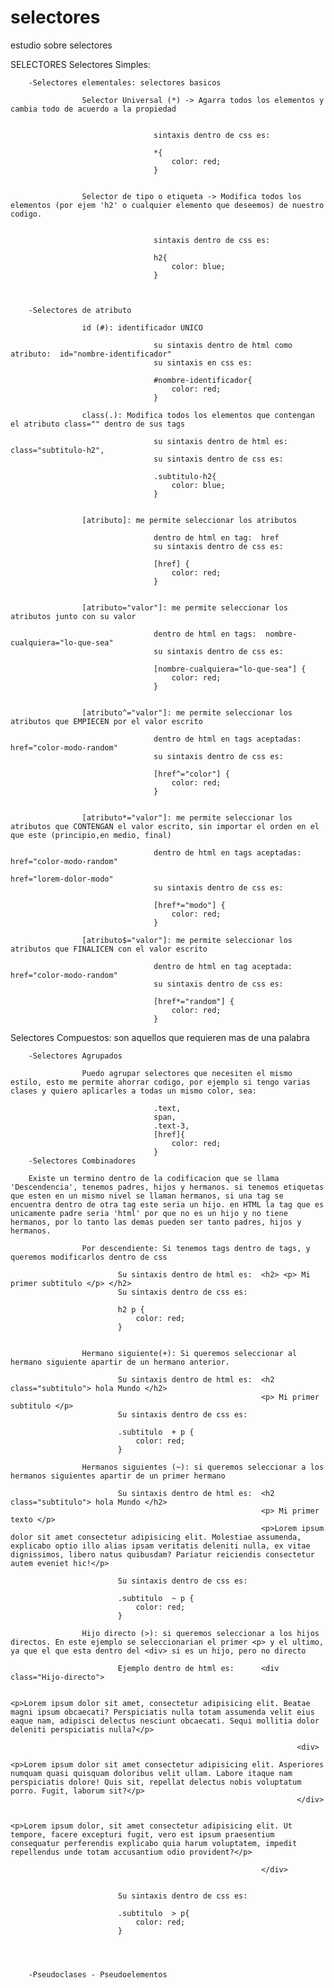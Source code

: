 # selectores
estudio sobre selectores

SELECTORES
    Selectores Simples:

        -Selectores elementales: selectores basicos
            
                    Selector Universal (*) -> Agarra todos los elementos y cambia todo de acuerdo a la propiedad


                                    sintaxis dentro de css es:

                                    *{
                                        color: red;
                                    }

                    
                    Selector de tipo o etiqueta -> Modifica todos los elementos (por ejem 'h2' o cualquier elemento que deseemos) de nuestro codigo.


                                    sintaxis dentro de css es:

                                    h2{
                                        color: blue;
                                    }
        
        
        
        -Selectores de atributo
            
                    id (#): identificador UNICO 

                                    su sintaxis dentro de html como  atributo:  id="nombre-identificador"
                                    su sintaxis en css es: 

                                    #nombre-identificador{
                                        color: red;
                                    }

                    class(.): Modifica todos los elementos que contengan el atributo class="" dentro de sus tags

                                    su sintaxis dentro de html es: class="subtitulo-h2", 
                                    su sintaxis dentro de css es:

                                    .subtitulo-h2{
                                        color: blue;
                                    }
                    
                    
                    [atributo]: me permite seleccionar los atributos 
                        
                                    dentro de html en tag:  href
                                    su sintaxis dentro de css es: 
        
                                    [href] {
                                        color: red;
                                    }

                                
                    [atributo="valor"]: me permite seleccionar los atributos junto con su valor 

                                    dentro de html en tags:  nombre-cualquiera="lo-que-sea"
                                    su sintaxis dentro de css es: 

                                    [nombre-cualquiera="lo-que-sea"] {
                                        color: red;
                                    }

                    
                    [atributo^="valor"]: me permite seleccionar los atributos que EMPIECEN por el valor escrito 

                                    dentro de html en tags aceptadas:  href="color-modo-random"
                                    su sintaxis dentro de css es: 

                                    [href^="color"] {
                                        color: red;
                                    }


                    [atributo*="valor"]: me permite seleccionar los atributos que CONTENGAN el valor escrito, sin importar el orden en el que este (principio,en medio, final)

                                    dentro de html en tags aceptadas:  href="color-modo-random"
                                                                       href="lorem-dolor-modo"
                                    su sintaxis dentro de css es: 

                                    [href*="modo"] {
                                        color: red;
                                    }

                    [atributo$="valor"]: me permite seleccionar los atributos que FINALICEN con el valor escrito

                                    dentro de html en tag aceptada:  href="color-modo-random"
                                    su sintaxis dentro de css es: 

                                    [href*="random"] {
                                        color: red;
                                    }


                


   Selectores Compuestos: son aquellos que requieren mas de una palabra

        -Selectores Agrupados

                    Puedo agrupar selectores que necesiten el mismo estilo, esto me permite ahorrar codigo, por ejemplo si tengo varias clases y quiero aplicarles a todas un mismo color, sea:

                                    .text,
                                    span,
                                    .text-3,
                                    [href]{
                                        color: red;
                                    }
        -Selectores Combinadores

        Existe un termino dentro de la codificacion que se llama 'Descendencia', tenemos padres, hijos y hermanos. si tenemos etiquetas que esten en un mismo nivel se llaman hermanos, si una tag se encuentra dentro de otra tag este seria un hijo. en HTML la tag que es unicamente padre seria 'html' por que no es un hijo y no tiene hermanos, por lo tanto las demas pueden ser tanto padres, hijos y hermanos. 

                    Por descendiente: Si tenemos tags dentro de tags, y queremos modificarlos dentro de css 

                            Su sintaxis dentro de html es:  <h2> <p> Mi primer subtitulo </p> </h2>
                            Su sintaxis dentro de css es:

                            h2 p {
                                color: red;
                            }


                    Hermano siguiente(+): Si queremos seleccionar al hermano siguiente apartir de un hermano anterior.

                            Su sintaxis dentro de html es:  <h2 class="subtitulo"> hola Mundo </h2>
                                                            <p> Mi primer subtitulo </p>
                            Su sintaxis dentro de css es:

                            .subtitulo  + p {
                                color: red;
                            }

                    Hermanos siguientes (~): si queremos seleccionar a los hermanos siguientes apartir de un primer hermano 

                            Su sintaxis dentro de html es:  <h2 class="subtitulo"> hola Mundo </h2>
                                                            <p> Mi primer texto </p>
                                                            <p>Lorem ipsum dolor sit amet consectetur adipisicing elit. Molestiae assumenda, explicabo optio illo alias ipsam veritatis deleniti nulla, ex vitae dignissimos, libero natus quibusdam? Pariatur reiciendis consectetur autem eveniet hic!</p>

                            Su sintaxis dentro de css es:

                            .subtitulo  ~ p {
                                color: red;
                            }

                    Hijo directo (>): si queremos seleccionar a los hijos directos. En este ejemplo se seleccionarian el primer <p> y el ultimo, ya que el que esta dentro del <div> si es un hijo, pero no directo

                            Ejemplo dentro de html es:      <div class="Hijo-directo">

                                                                    <p>Lorem ipsum dolor sit amet, consectetur adipisicing elit. Beatae magni ipsum obcaecati? Perspiciatis nulla totam assumenda velit eius eaque nam, adipisci delectus nesciunt obcaecati. Sequi mollitia dolor deleniti perspiciatis nulla?</p>

                                                                    <div>
                                                                        <p>Lorem ipsum dolor sit amet consectetur adipisicing elit. Asperiores numquam quasi quisquam doloribus velit ullam. Labore itaque nam perspiciatis dolore! Quis sit, repellat delectus nobis voluptatum porro. Fugit, laborum sit?</p>
                                                                    </div>

                                                                    <p>Lorem ipsum dolor, sit amet consectetur adipisicing elit. Ut tempore, facere excepturi fugit, vero est ipsum praesentium consequatur perferendis explicabo quia harum voluptatem, impedit repellendus unde totam accusantium odio provident?</p>

                                                            </div>
    

                            Su sintaxis dentro de css es:

                            .subtitulo  > p{
                                color: red;
                            }




        -Pseudoclases - Pseudoelementos 
